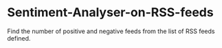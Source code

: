 # Sentiment-Analyser-on-RSS-feeds
Find the number of positive and negative feeds from the list of RSS feeds defined.
